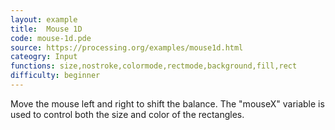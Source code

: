 ```yaml
---
layout: example
title:  Mouse 1D
code: mouse-1d.pde
source: https://processing.org/examples/mouse1d.html
cateogry: Input
functions: size,nostroke,colormode,rectmode,background,fill,rect
difficulty: beginner
---
```

Move the mouse left and right to shift the balance. The "mouseX" variable is used to control both the size and color of the rectangles.

